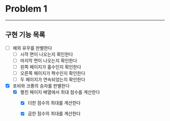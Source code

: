 # Problem 1

---

## 구현 기능 목록
- [ ] 예외 유무를 판별한다
  - [ ] 시작 면이 나오는지 확인한다
  - [ ] 마지막 면이 나오는지 확인한다
  - [ ] 왼쪽 페이지가 홀수인지 확인한다
  - [ ] 오른쪽 페이지가 짝수인지 확인한다
  - [ ] 두 페이지가 연속되었는지 확인한다
- [X] 포비와 크롱의 승자를 판별한다
  - [X] 펼친 페이지 배열에서 최대 점수를 계산한다
    - [X] 더한 점수의 최대를 계산한다
    - [X] 곱한 점수의 최대를 계산한다
    

